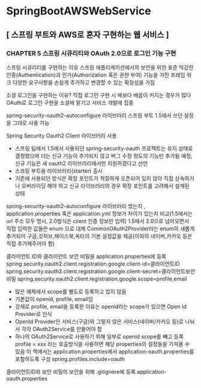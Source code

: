 # SpringBootAWSWebService
## [ 스프링 부트와 AWS로 혼자 구현하는 웹 서비스 ]


### CHAPTER 5 스프링 시큐리티와 OAuth 2.0으로 로그인 기능 구현
스프링 시큐리티를 구현하는 이유
스프링 애플리케이션에서의 보안을 위한 표준
막강한 인증(Authentication)과 인가(Authorization 혹은 권한 부여) 기능을 가진 프레임 워크
다양한 요구사항을 손쉽게 추가하고 변경할 수 있는 확장성을 가짐

소셜 로그인을 구현하는 이유?
직접 로그인 구현 시 배보다 배꼽이 커지는 경우가 많다
OAuth로 로그인 구현을 소셜에 맡기고 서비스 개발에 집중

spring-security-oauth2-autoconfigure 라이브러리
스프링 부트 1.5에서 쓰던 설정을 그대로 사용 가능

Spring Security Oauth2 Client 라이브러리 사용
- 스프링 팀에서 1.5에서 사용되던 spring-security-oauth 프로젝트는 유지 상태로 결정했으며 더는 신규 기능이 추가되지 않고 버그 수정 정도의 기능만 추가될 예정, 신규 기능은 새 oauth2 라이브러리에서만 지원하겠다고 선언
- 스프링 부트용 라이브러리(starter) 출시
- 기존에 사용되던 방식은 확장 포인트가 적절하게 오픈되어 있지 않아 직접 상속하거나 오버라이딩 해야 하고 신규 라이브러리의 경우 확장 포인트를 고려해서 설계된 상태

spring-security-oauth2-autoconfigure 라이브러리 썼는지 , application.properties 혹은 application.yml 정보가 차이가 있는지 비교(1.5에서는 url 주소 모두 명시, 2.0방식은 client 인증 정보만 입력)
1.5에서 2.0으로 넘어오면서 직접 입력한 값들은 enum 으로 대체
CommonOAuth2Provider라는 enum이 새롭게 추가되어 구글,깃허브,페이스북,옥타의 기본 설정값을 제공(이외의 네이버,카카오 등은 직접 추가해주어야 함)



클라이언트 ID와 클라이언트 보안 비밀을 application.properties에 등록
spring.security.oauth2.client.registration.google.client-id=클라이언트ID
spring.security.oauth2.client.registration.google.client-secret=클라이언트보안비밀
spring.security.oauth2.client.registration.google.scope=profile,email
- 많은 예제에서 scope를 별도로 등록하고 있지 않음
- 기본값이 openid, profile, email임
- 강제로 profile, email을 등록한 이유는 openid라는 scope가 있으면 Open Id Provider로 인식
- OpenId Provider인 서비스(구글)와 그렇지 않은 서비스(네이버/카카오 등)로 나눠서 각각 OAuth2Service를 만들어야 함
- 하나의 OAuth2Service로 사용하기 위해 일부로 openid scope를 빼고 등록
profile = xxx 라는 호출방식을 사용하면 해당 properties의 설정들을 가져올 수 있음
이 책에서는 application.properties에서 application-oauth.properties를 포함하도록 구성
spring.profiles.include=oauth


클라이언트ID와 보안 비밀의 보안을 위해 .gitignore에 등록
application-oauth.properties
